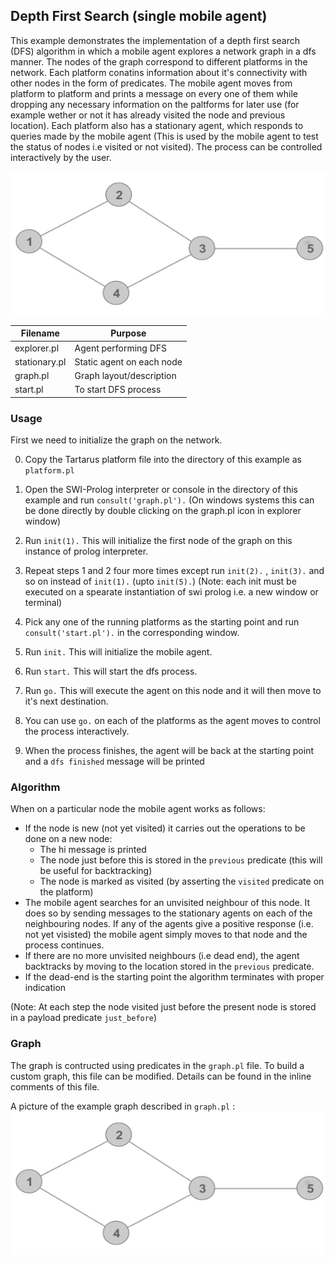 ## Depth First Search (single mobile agent)
This example demonstrates the implementation of a depth first search (DFS) algorithm in which a mobile agent explores a network graph in a dfs manner. The nodes of the graph correspond to different platforms in the network. Each platform conatins information about it's connectivity with other nodes in the form of predicates. The mobile agent moves from platform to platform and prints a message on every one of them while dropping any necessary information on the paltforms for later use (for example wether or not it has already visited the node and previous location). Each platform also has a stationary agent, which responds to queries made by the mobile agent (This is used by the mobile agent to test the status of nodes i.e visited or not visited). The process can be controlled interactively by the user.

![example graph](https://raw.githubusercontent.com/webglider/tartarus-examples/master/Depth%20First%20Search/graph.png "Example graph used in graph.pl")

| Filename      | Purpose                     |
| --------      | --------------------------- |
| explorer.pl   | Agent performing DFS        |
| stationary.pl | Static agent on each node   |
| graph.pl      | Graph layout/description    |
| start.pl      | To start DFS process        |

### Usage
First we need to initialize the graph on the network.

0. Copy the Tartarus platform file into the directory of this example as `platform.pl` 

1. Open the SWI-Prolog interpreter or console in the directory of this example and run `consult('graph.pl').` (On windows systems this can be done directly by double clicking on the graph.pl icon in explorer window)

2. Run `init(1).` This will initialize the first node of the graph on this instance of prolog interpreter.

3. Repeat steps 1 and 2 four more times except run `init(2).` , `init(3).` and so on instead of `init(1).` (upto `init(5).`) (Note: each init must be executed on a spearate instantiation of swi prolog i.e. a new window or terminal)

4. Pick any one of the running platforms as the starting point and run `consult('start.pl').` in the corresponding window.

5. Run `init.` This will initialize the mobile agent.

6. Run `start.` This will start the dfs process.

7. Run `go.` This will execute the agent on this node and it will then move to it's next destination.

8. You can use `go.` on each of the platforms as the agent moves to control the process interactively.

9. When the process finishes, the agent will be back at the starting point and a `dfs finished` message will be printed

### Algorithm
When on a particular node the mobile agent works as follows:
* If the node is new (not yet visited) it carries out the operations to be done on a new node:
  - The hi message is printed
  - The node just before this is stored in the `previous` predicate (this will be useful for backtracking)
  - The node is marked as visited (by asserting the `visited` predicate on the platform)
* The mobile agent searches for an unvisited neighbour of this node. It does so by sending messages to the stationary agents on each of the neighbouring nodes. If any of the agents give a positive response (i.e. not yet visisted) the mobile agent simply moves to that node and the process continues.
* If there are no more unvisited neighbours (i.e dead end), the agent backtracks by moving to the location stored in the `previous` predicate.
* If the dead-end is the starting point the algorithm terminates with proper indication

(Note: At each step the node visited just before the present node is stored in a payload predicate `just_before`)

### Graph
The graph is contructed using predicates in the `graph.pl` file. To build a custom graph, this file can be modified. Details can be found in the inline comments of this file.

A picture of the example graph described in `graph.pl` :
![example graph](https://raw.githubusercontent.com/webglider/tartarus-examples/master/Depth%20First%20Search/graph.png "Example graph used in graph.pl")
